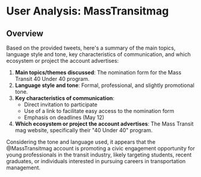 # User Analysis: MassTransitmag

## Overview

Based on the provided tweets, here's a summary of the main topics, language style and tone, key characteristics of communication, and which ecosystem or project the account advertises:

1. **Main topics/themes discussed**: The nomination form for the Mass Transit 40 Under 40 program.
2. **Language style and tone**: Formal, professional, and slightly promotional tone.
3. **Key characteristics of communication**:
	* Direct invitation to participate
	* Use of a link to facilitate easy access to the nomination form
	* Emphasis on deadlines (May 12)
4. **Which ecosystem or project the account advertises**: The Mass Transit mag website, specifically their "40 Under 40" program.

Considering the tone and language used, it appears that the @MassTransitmag account is promoting a civic engagement opportunity for young professionals in the transit industry, likely targeting students, recent graduates, or individuals interested in pursuing careers in transportation management.